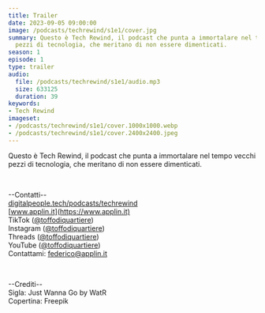 ```yaml
---
title: Trailer
date: 2023-09-05 09:00:00
image: /podcasts/techrewind/s1e1/cover.jpg
summary: Questo è Tech Rewind, il podcast che punta a immortalare nel tempo vecchi
  pezzi di tecnologia, che meritano di non essere dimenticati.
season: 1
episode: 1
type: trailer
audio:
  file: /podcasts/techrewind/s1e1/audio.mp3
  size: 633125
  duration: 39
keywords:
- Tech Rewind
imageset:
- /podcasts/techrewind/s1e1/cover.1000x1000.webp
- /podcasts/techrewind/s1e1/cover.2400x2400.jpeg
---
```


Questo è Tech Rewind, il podcast che punta a immortalare nel tempo vecchi pezzi di tecnologia, che meritano di non essere dimenticati.

<br>

--Contatti--<br>
[digitalpeople.tech/podcasts/techrewind](https://w3id.org/digitalpeople/podcasts/techrewind)<br>
[www.applin.it](https://www.applin.it)<br>
TikTok ([@toffodiquartiere](https://www.tiktok.com/@toffodiquartiere))<br>
Instagram ([@toffodiquartiere](https://www.instagram.com/toffodiquartiere))<br>
Threads ([@toffodiquartiere](https://www.threads.net/toffodiquartiere))<br>
YouTube ([@toffodiquartiere](https://www.youtube.com/@toffodiquartiere))<br>
Contattami: [federico@applin.it](mailto:federico@applin.it)

<br>

--Crediti--<br>
Sigla: Just Wanna Go by WatR<br>
Copertina: Freepik